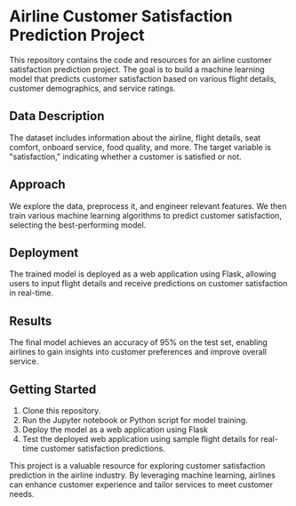 # Airline Customer Satisfaction Prediction Project

This repository contains the code and resources for an airline customer satisfaction prediction project. The goal is to build a machine learning model that predicts customer satisfaction based on various flight details, customer demographics, and service ratings.

## Data Description

The dataset includes information about the airline, flight details, seat comfort, onboard service, food quality, and more. The target variable is "satisfaction," indicating whether a customer is satisfied or not.

## Approach

We explore the data, preprocess it, and engineer relevant features. We then train various machine learning algorithms to predict customer satisfaction, selecting the best-performing model.

## Deployment

The trained model is deployed as a web application using Flask, allowing users to input flight details and receive predictions on customer satisfaction in real-time.

## Results

The final model achieves an accuracy of 95% on the test set, enabling airlines to gain insights into customer preferences and improve overall service.

## Getting Started

1. Clone this repository.
2. Run the Jupyter notebook or Python script for model training.
3. Deploy the model as a web application using Flask
4. Test the deployed web application using sample flight details for real-time customer satisfaction predictions.

This project is a valuable resource for exploring customer satisfaction prediction in the airline industry. By leveraging machine learning, airlines can enhance customer experience and tailor services to meet customer needs.
